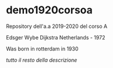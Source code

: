 # demo1920corsoa
Repository dell'a.a 2019-2020 del corso A

Edsger Wybe Dijkstra
Netherlands - 1972


Was born in rotterdam in 1930

*tutto il resto della descrizione*